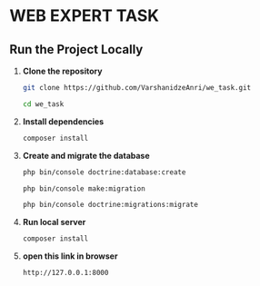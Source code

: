 # WEB EXPERT TASK

## Run the Project Locally

1. **Clone the repository**

   ```bash
   git clone https://github.com/VarshanidzeAnri/we_task.git
   ```
   ```bash
   cd we_task
   ```
   
2. **Install dependencies**
   ```bash
   composer install
   ```
   
3. **Create and migrate the database**
   ```bash
   php bin/console doctrine:database:create
   ```
   ```bash
   php bin/console make:migration
   ```
   ```bash
   php bin/console doctrine:migrations:migrate
   ```

4. **Run local server**
   ```bash
   composer install
   ```

5. **open this link in browser**
   ```bash
   http://127.0.0.1:8000
   ```

   

